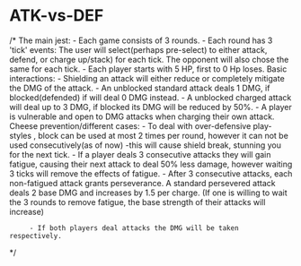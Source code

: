 ﻿# ATK-vs-DEF
/*    The main jest:
      - Each game consists of 3 rounds.
        - Each round has 3 'tick' events: The user will select(perhaps pre-select) to either attack, defend, or charge up/stack) for each tick. The opponent will also chose the same for each tick.
        - Each player starts with 5 HP, first to 0 Hp loses.
    Basic interactions:
        - Shielding an attack will either reduce or completely mitigate the DMG of the attack.
        - An unblocked standard attack deals 1 DMG, if blocked(defended) if will deal 0 DMG instead.
        - A unblocked charged attack will deal up to 3 DMG, if blocked its DMG will be reduced by 50%.
        - A player is vulnerable and open to DMG attacks when charging their own attack. 
     Cheese prevention/different cases:
         - To deal with over-defensive play-styles , block can be used at most 2 times per round, however it can not be used consecutively(as of now) -this will cause shield break, stunning you for the next tick.
         - If a player deals 3 consecutive attacks they will gain fatigue, causing their next attack to deal 50% less damage, however waiting 3 ticks will remove the effects of fatigue.
         - After 3 consecutive attacks, each non-fatigued attack grants perseverance. A standard persevered attack deals 2 base DMG and increases by 1.5 per charge. (If one is willing to wait the 3 rounds to remove fatigue, the base strength of their attacks will increase)
        
         - If both players deal attacks the DMG will be taken respectively.
*/
